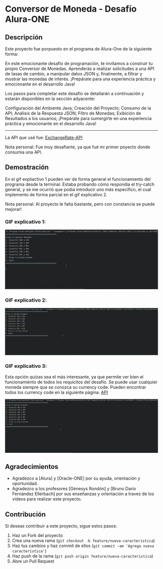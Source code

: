 # Conversor de Moneda - Desafío Alura-ONE

## Descripción
Este proyecto fue porpuesto en el programa de Alura-One de la siguiente forma:

En este emocionante desafío de programación, te invitamos a construir tu propio Conversor de Monedas.
Aprenderás a realizar solicitudes a una API de tasas de cambio, a manipular datos JSON y, finalmente, a filtrar y mostrar las monedas de interés.
¡Prepárate para una experiencia práctica y emocionante en el desarrollo Java!

Los pasos para completar este desafío se detallarán a continuación y estarán disponibles en la sección adyacente:

Configuración del Ambiente Java;
Creación del Proyecto;
Consumo de la API;
Análisis de la Respuesta JSON;
Filtro de Monedas;
Exibición de Resultados a los usuarios;
¡Prepárate para sumergirte en una experiencia práctica y emocionante en el desarrollo Java!

*******************************************************************************************

La API que usé fue: [ExchangeRate-API](https://www.exchangerate-api.com/)

Nota personal: Fue muy desafiante, ya que fué mi primer poyecto donde consumia una API.

## Demostración
En el gif expliactivo 1 pueden ver de forma general el funcionamiento del programa desde la terminal.
Estaba probando cómo respondia el try-catch general, y se me ocurrió que podia introducir uno más especifico, el cual implemento de forma parcial en el gif explicativo 2.

Nota personal: Al proyecto le falta bastante, pero con constancia se puede mejorar!

### GIF explicativo 1:

![GIF explicativo 1](gifs/GIFExplicativo01.gif)

### GIF explicativo 2:

![GIF explicativo 2](gifs/GIFExplicativo02.gif)

### GIF explicativo 3: 
Esta opción quizas sea el más interesante, ya que permite ver bien el funcionamiento de todos los requicitos del desafío.
Se puede usar cualquier moneda siempre que se conozca su currency code. Pueden encontrar todos los currency code en la siguiente página: [API](https://www.exchangerate-api.com/docs/java-currency-api)

![GIF explicativo 3](gifs/GIFExplicativo03.gif)

## Agradecimientos

- Agradezco a [Alura] y [Oracle-ONE] por su ayuda, orientación y oportunidad.
- Agradezco a los profesores [Génesys Rondón] y [Bruno Darío Fernández Ellerbach] por sus enseñanzas y orientación a traves de los videos para realizar este proyecto.

## Contribución

Si deseas contribuir a este proyecto, sigue estos pasos:
1. Haz un Fork del proyecto
2. Crea una nueva rama (`git checkout -b feature/nueva-caracteristica`)
3. Haz tus cambios y haz commit de ellos (`git commit -am 'Agrega nueva característica'`)
4. Haz push de la rama (`git push origin feature/nueva-caracteristica`)
5. Abre un Pull Request
